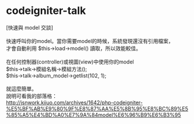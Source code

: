 codeigniter-talk
================

[快速與 model 交談]<br>
<br>
快速呼叫你的model。當你需要model的時候，系統發現還沒有引用檔案，<br>
才會自動利用 $this->load->model() 讀取，所以效能較佳。<br>
<br>
在任何控制器(controller)或視圖(view)中使用你的model<br>
$this->talk->模組名稱->模組方法();<br>
$this->talk->album_model->getlist(102, 1);<br>
<br>
就這麼簡單。<br>
說明可看我的部落格：<br>
<a href="http://jsnwork.kiiuo.com/archives/1642/php-codeigniter-%E5%BF%AB%E9%80%9F%E8%87%AA%E5%8B%95%E8%BC%89%E5%85%A5%E4%BD%A0%E7%9A%84model%E6%96%B9%E6%B3%95">http://jsnwork.kiiuo.com/archives/1642/php-codeigniter-%E5%BF%AB%E9%80%9F%E8%87%AA%E5%8B%95%E8%BC%89%E5%85%A5%E4%BD%A0%E7%9A%84model%E6%96%B9%E6%B3%95</a>
